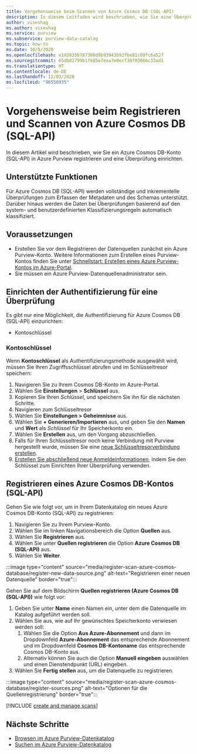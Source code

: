 ```yaml
---
title: Vorgehensweise beim Scannen von Azure Cosmos DB (SQL-API)
description: In diesem Leitfaden wird beschrieben, wie Sie eine Überprüfung für Azure Cosmos DB (SQL-API) durchführen.
author: viseshag
ms.author: viseshag
ms.service: purview
ms.subservice: purview-data-catalog
ms.topic: how-to
ms.date: 10/9/2020
ms.openlocfilehash: e1d2035b787380d9b93943b92fbe81c09fc6a527
ms.sourcegitcommit: 65db02799b1f685e7eaa7e0ecf38f03866c33ad1
ms.translationtype: HT
ms.contentlocale: de-DE
ms.lasthandoff: 12/03/2020
ms.locfileid: "96550935"
---
```

# <a name="register-and-scan-azure-cosmos-database-sql-api"></a>Vorgehensweise beim Registrieren und Scannen von Azure Cosmos DB (SQL-API)

In diesem Artikel wird beschrieben, wie Sie ein Azure Cosmos DB-Konto (SQL-API) in Azure Purview registrieren und eine Überprüfung einrichten.

## <a name="supported-capabilities"></a>Unterstützte Funktionen

Für Azure Cosmos DB (SQL-API) werden vollständige und inkrementelle Überprüfungen zum Erfassen der Metadaten und des Schemas unterstützt. Darüber hinaus werden die Daten bei Überprüfungen basierend auf den system- und benutzerdefinierten Klassifizierungsregeln automatisch klassifiziert.

## <a name="prerequisites"></a>Voraussetzungen

- Erstellen Sie vor dem Registrieren der Datenquellen zunächst ein Azure Purview-Konto. Weitere Informationen zum Erstellen eines Purview-Kontos finden Sie unter [Schnellstart: Erstellen eines Azure Purview-Kontos im Azure-Portal](create-catalog-portal.md).
- Sie müssen ein Azure Purview-Datenquellenadministrator sein.

## <a name="setting-up-authentication-for-a-scan"></a>Einrichten der Authentifizierung für eine Überprüfung

Es gibt nur eine Möglichkeit, die Authentifizierung für Azure Cosmos DB (SQL-API) einzurichten:

- Kontoschlüssel
 
### <a name="account-key"></a>Kontoschlüssel

Wenn **Kontoschlüssel** als Authentifizierungsmethode ausgewählt wird, müssen Sie Ihren Zugriffsschlüssel abrufen und im Schlüsseltresor speichern:

1. Navigieren Sie zu Ihrem Cosmos DB-Konto im Azure-Portal. 
1. Wählen Sie **Einstellungen** > **Schlüssel** aus. 
1. Kopieren Sie Ihren *Schlüssel*, und speichern Sie ihn für die nächsten Schritte.
1. Navigieren zum Schlüsseltresor
1. Wählen Sie **Einstellungen > Geheimnisse** aus.
1. Wählen Sie **+ Generieren/Importieren** aus, und geben Sie den **Namen** und **Wert** als *Schlüssel* für Ihr Speicherkonto ein.
1. Wählen Sie **Erstellen** aus, um den Vorgang abzuschließen.
1. Falls für Ihren Schlüsseltresor noch keine Verbindung mit Purview hergestellt wurde, müssen Sie eine [neue Schlüsseltresorverbindung erstellen](manage-credentials.md#create-azure-key-vaults-connections-in-your-azure-purview-account).
1. [Erstellen Sie abschließend neue Anmeldeinformationen](manage-credentials.md#create-a-new-credential), indem Sie den Schlüssel zum Einrichten Ihrer Überprüfung verwenden.

## <a name="register-an-azure-cosmos-database-sql-api-account"></a>Registrieren eines Azure Cosmos DB-Kontos (SQL-API)

Gehen Sie wie folgt vor, um in Ihrem Datenkatalog ein neues Azure Cosmos DB-Konto (SQL-API) zu registrieren:

1. Navigieren Sie zu Ihrem Purview-Konto.
1. Wählen Sie im linken Navigationsbereich die Option **Quellen** aus.
1. Wählen Sie **Registrieren** aus.
1. Wählen Sie unter **Quellen registrieren** die Option **Azure Cosmos DB (SQL-API)** aus.
1. Wählen Sie **Weiter**.

:::image type="content" source="media/register-scan-azure-cosmos-database/register-new-data-source.png" alt-text="Registrieren einer neuen Datenquelle" border="true":::

Gehen Sie auf dem Bildschirm **Quellen registrieren (Azure Cosmos DB (SQL-API))** wie folgt vor:

1. Geben Sie unter **Name** einen Namen ein, unter dem die Datenquelle im Katalog aufgeführt werden soll.
1. Wählen Sie aus, wie auf Ihr gewünschtes Speicherkonto verwiesen werden soll:
   1. Wählen Sie die Option **Aus Azure-Abonnement** und dann im Dropdownfeld **Azure-Abonnement** das entsprechende Abonnement und im Dropdownfeld **Cosmos DB-Kontoname** das entsprechende Cosmos DB-Konto aus.
   1. Alternativ können Sie auch die Option **Manuell eingeben** auswählen und einen Dienstendpunkt (URL) eingeben.
1. Wählen Sie **Fertig stellen** aus, um die Datenquelle zu registrieren.

:::image type="content" source="media/register-scan-azure-cosmos-database/register-sources.png" alt-text="Optionen für die Quellenregistrierung" border="true":::


[!INCLUDE [create and manage scans](includes/manage-scans.md)]

## <a name="next-steps"></a>Nächste Schritte

- [Browsen im Azure Purview-Datenkatalog](how-to-browse-catalog.md)
- [Suchen im Azure Purview-Datenkatalog](how-to-search-catalog.md)
